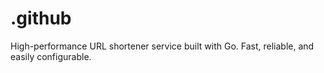 # .github
High-performance URL shortener service built with Go. Fast, reliable, and easily configurable.
